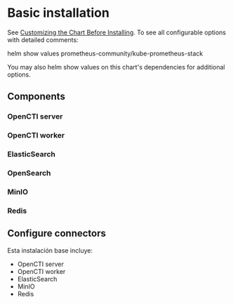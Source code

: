 # Basic installation

See [Customizing the Chart Before Installing](https://helm.sh/docs/intro/using_helm/#customizing-the-chart-before-installing). To see all configurable options with detailed comments:

helm show values prometheus-community/kube-prometheus-stack

You may also helm show values on this chart's dependencies for additional options.

## Components

### OpenCTI server

### OpenCTI worker

### ElasticSearch

### OpenSearch

### MinIO

### Redis

## Configure connectors

Esta instalación base incluye:

* OpenCTI server
* OpenCTI worker
* ElasticSearch
* MinIO
* Redis
